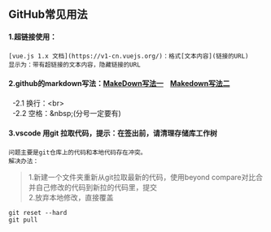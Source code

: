 ## GitHub常见用法

 
#### 1.超链接使用：
	[vue.js 1.x 文档](https://v1-cn.vuejs.org/)：格式[文本内容](链接的URL)
	显示为：带有超链接的文本内容，隐藏链接的URL
	
#### 2.github的markdown写法：[MakeDown写法一](https://blog.csdn.net/BlueAmerTJ/article/details/51556308) &nbsp;&nbsp; [Makedown写法二](https://www.jianshu.com/p/40ba812dd973)
   &nbsp;&nbsp;-2.1 换行：\<br> <br>
   &nbsp;&nbsp;-2.2 空格：\&nbsp;(分号一定要有)
   
#### 3.vscode 用git 拉取代码，提示：在签出前，请清理存储库工作树
	问题主要是git仓库上的代码和本地代码存在冲突。
	解决办法：
  >1.新建一个文件夹重新从git拉取最新的代码，使用beyond compare对比合并自己修改的代码到新拉的代码里，提交<br>
  >2.放弃本地修改，直接覆盖
  
	git reset --hard
	git pull
	


	

